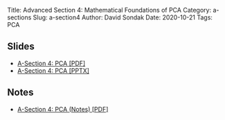 Title: Advanced Section 4: Mathematical Foundations  of PCA 
Category: a-sections
Slug: a-section4
Author: David Sondak
Date: 2020-10-21
Tags: PCA

## Slides
- [A-Section 4: PCA [PDF]]({attach}slides/Adv_Section4_Slides_PCA.pdf)
- [A-Section 4: PCA [PPTX]]({attach}slides/Adv_Section4_Slides_PCA.pptx)

## Notes

- [A-Section 4: PCA (Notes) [PDF]]({attach}notes/a-sec4-PCA.pdf)
